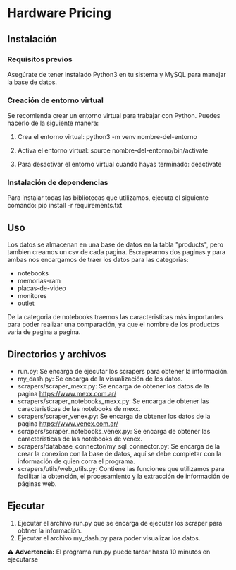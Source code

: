 # Hardware Pricing

## Instalación

### Requisitos previos
Asegúrate de tener instalado Python3 en tu sistema y MySQL para manejar la base de datos.

### Creación de entorno virtual
Se recomienda crear un entorno virtual para trabajar con Python. Puedes hacerlo de la siguiente manera:

1. Crea el entorno virtual:
python3 -m venv nombre-del-entorno

2. Activa el entorno virtual:
source nombre-del-entorno/bin/activate


3. Para desactivar el entorno virtual cuando hayas terminado:
deactivate


### Instalación de dependencias
Para instalar todas las bibliotecas que utilizamos, ejecuta el siguiente comando:
pip install -r requirements.txt

## Uso
Los datos se almacenan en una base de datos en la tabla "products", pero tambien creamos un csv de cada pagina.
Escrapeamos dos paginas y para ambas nos encargamos de traer los datos para las categorias:
- notebooks
- memorias-ram
- placas-de-video
- monitores
- outlet

De la categoria de notebooks traemos las caracteristicas más importantes para poder realizar una comparación, ya que el nombre de los productos varia de pagina a pagina.

## Directorios y archivos
* run.py: Se encarga de ejecutar los scrapers para obtener la información.
* my_dash.py: Se encarga de la visualización de los datos.
* scrapers/scraper_mexx.py: Se encarga de obtener los datos de la pagina https://www.mexx.com.ar/
* scrapers/scraper_notebooks_mexx.py: Se encarga de obtener las caracteristicas de las  notebooks de mexx.
* scrapers/scraper_venex.py: Se encarga de obtener los datos de la pagina https://www.venex.com.ar/
* scrapers/scraper_notebooks_venex.py: Se encarga de obtener las caracteristicas de las  notebooks de venex.
* scrapers/database_connector/my_sql_connector.py: Se encarga de la crear la conexion con la base de datos, aquí se debe completar con la información de quien corra el programa.
* scrapers/utils/web_utils.py: Contiene las funciones que utilizamos para facilitar la obtención, el procesamiento y la extracción de información de páginas web.

## Ejecutar
1. Ejecutar el archivo run.py que se encarga de ejecutar los scraper para obtner la información.
2. Ejecutar el archivo my_dash.py para poder visualizar los datos.

⚠️ **Advertencia:** El programa run.py puede tardar hasta 10 minutos en ejecutarse